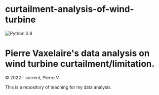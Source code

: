 # curtailment-analysis-of-wind-turbine

![Python 3.9](https://img.shields.io/badge/python-3.9-blue.svg)

# Pierre Vaxelaire's data analysis on wind turbine curtailment/limitation.

© 2022 - current, Pierre V.

This is a repository of teaching for my data analysis.
